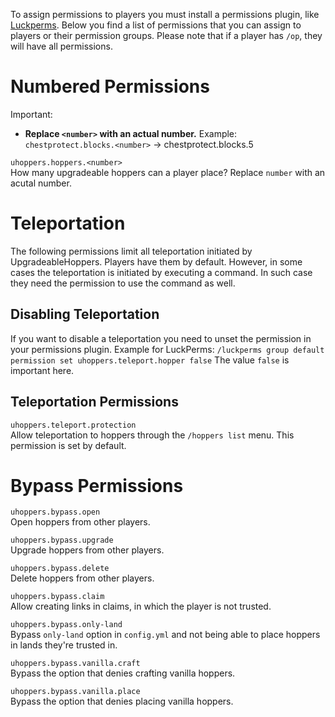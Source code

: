 To assign permissions to players you must install a permissions plugin, like [Luckperms](https://www.spigotmc.org/resources/28140). Below you find a list of permissions that you can assign to players or their permission groups. Please note that if a player has `/op`, they will have all permissions.

# Numbered Permissions
Important: 
* **Replace `<number>` with an actual number.** Example: `chestprotect.blocks.<number>` -> chestprotect.blocks.5

`uhoppers.hoppers.<number>`\
How many upgradeable hoppers can a player place? Replace `number` with an acutal number.

# Teleportation
The following permissions limit all teleportation initiated by UpgradeableHoppers. Players have them by default. However, in some cases
the teleportation is initiated by executing a command. In such case they need the permission to use the command as well.

## Disabling Teleportation
If you want to disable a teleportation you need to unset the permission in your permissions plugin.
Example for LuckPerms: ``/luckperms group default permission set uhoppers.teleport.hopper false``
The value `false` is important here.

## Teleportation Permissions
`uhoppers.teleport.protection`\
Allow teleportation to hoppers through the `/hoppers list` menu. This permission is set by default.

# Bypass Permissions
`uhoppers.bypass.open`\
Open hoppers from other players.

`uhoppers.bypass.upgrade`\
Upgrade hoppers from other players.

`uhoppers.bypass.delete`\
Delete hoppers from other players.

`uhoppers.bypass.claim`\
Allow creating links in claims, in which the player is not trusted.

`uhoppers.bypass.only-land`\
Bypass `only-land` option in `config.yml` and not being able to place hoppers in lands they're trusted in.

`uhoppers.bypass.vanilla.craft`\
Bypass the option that denies crafting vanilla hoppers.

`uhoppers.bypass.vanilla.place`\
Bypass the option that denies placing vanilla hoppers.
